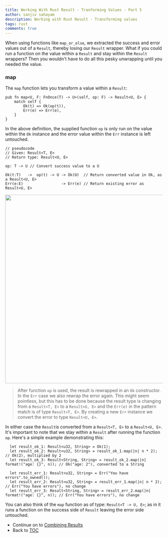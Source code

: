 ```yaml
---
title: Working With Rust Result - Tranforming Values - Part 5
author: sanjiv sahayam
description: Working with Rust Result - Transforming values
tags: rust
comments: true
---
```


When using functions like `map_or_else`, we extracted the success and error values out of a `Result`, thereby losing our `Result` wrapper. What if you could run a function on the value within a `Result` and stay within the `Result` wrappers? Then you wouldn't have to do all this pesky unwrapping until you needed the value.

### map

The `map` function lets you transform a value within a `Result`:

```{.rust .scrollx}
pub fn map<U, F: FnOnce(T) -> U>(self, op: F) -> Result<U, E> {
    match self {
        Ok(t) => Ok(op(t)),
        Err(e) => Err(e),
    }
}
```

In the above definition, the supplied function `op` is only run on the value within the `Ok` instance and the error value within the `Err` instance is left untouched.

```{.rust .scrollx}
// pseudocode
// Given: Result<T, E>
// Return type: Result<U, E>

op: T -> U // Convert success value to a U

Ok(t:T)   ->  op(t) -> U -> Ok(U)  // Return converted value in Ok, as a Result<U, E>
Err(e:E)                 -> Err(e) // Return existing error as Result<U, E>
```

<img src="/images/2024-01-24-working-with-rust-result/map.png" width="600" />

> After function `op` is used, the result is rewrapped in an `Ok` constructor. In the `Err` case we also rewrap the error again. This might seem pointless, but this has to be done because the result type is changing from a `Result<T, E>` to a `Result<U, E>` and the `Err(e)` in the pattern match is of type `Result<T, E>`. By creating a new `Err` instance we convert the error to type `Result<U, E>`.

In either case the `Result`is converted from a `Result<T, E>` to a `Result<U, E>`. It's important to note that we stay within a `Result` after running the function `op`. Here's a simple example demonstrating this:

```{.rust .scrollx}
  let result_ok_1: Result<u32, String> = Ok(1);
  let result_ok_2: Result<u32, String> = result_ok_1.map(|n| n * 2); // Ok(2), multiplied by 2
  let result_ok_3: Result<String, String> = result_ok_2.map(|n| format!("age: {}", n)); // Ok("age: 2"), converted to a String

  let result_err_1: Result<u32, String> = Err("You have errors".to_owned());
  let result_err_2: Result<u32, String> = result_err_1.map(|n| n * 2); // Err("You have errors"), no change
  let result_err_3: Result<String, String> = result_err_2.map(|n| format!("age: {}", n)); // Err("You have errors"), no change
```

You can also think of the `map` function as of type: `Result<T -> U, E>`; as in it runs a function on the success side of `Result` leaving the error side untouched.


- Continue on to [Combining Results](2024-01-24-working-with-rust-result-part-6.html)
- Back to [TOC](2024-01-24-working-with-rust-result.html)

